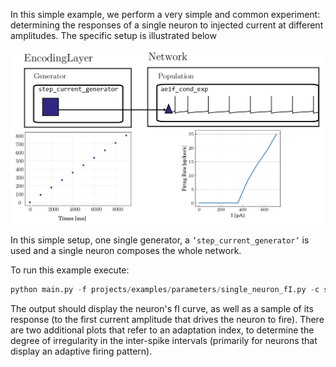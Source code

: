 In this simple example, we perform a very simple and common experiment: determining the responses
of a single neuron to injected current at different amplitudes. The specific setup is illustrated below

![alt-text](/images/example1-01.png)

In this simple setup, one single generator, a `’step_current_generator’` is used and a single neuron composes the whole network.

To run this example execute:

```python
python main.py -f projects/examples/parameters/single_neuron_fI.py -c single_neuron_fIcurve --extra plot=True display=True save=True
```

The output should display the neuron's fI curve, as well as a sample of its response (to the first current amplitude that drives the neuron to fire). There are two additional plots that refer to an adaptation index, to determine the degree of irregularity in the inter-spike intervals (primarily for neurons that display an adaptive firing pattern). 